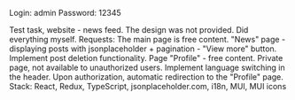 Login: admin
Password: 12345

Test task, website - news feed.
The design was not provided. Did everything myself.
Requests:
The main page is free content.
"News" page - displaying posts with jsonplaceholder + pagination - "View more" button. Implement post deletion functionality.
Page "Profile" - free content. Private page, not available to unauthorized users.
Implement language switching in the header.
Upon authorization, automatic redirection to the "Profile" page.
Stack: React, Redux, TypeScript, jsonplaceholder.com, i18n, MUI, MUI icons
